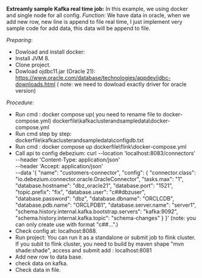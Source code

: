 **Extreamly sample Kafka real time job:**
In this example, we using docker and single node for all config.
_Function_:
   We have data in oracle, when we add new row, new line is append to file real time, I just implement very sample code for add data, this data will be append to file. 

_Preparing_:
+ Dowload and install docker:
+ Install JVM 8.
+ Clone project.
+ Dowload ojdbc11.jar (Oracle 21): https://www.oracle.com/database/technologies/appdev/jdbc-downloads.html ( note: we need to dowload exactly driver for oracle version)

_Procedure_:
+ Run cmd : docker compose up( you need to rename file to docker-compose.yml)
dockerfile\kafkaclusterandsampledata\docker-compose.yml
+ Run cmd step by step:
 dockerfile\kafkaclusterandsampledata\configdb.txt
+  Run cmd : docker compose up
dockerfile\flink\docker-compose.yml
+ Call api to config debezium: 
     curl --location 'localhost:8083/connectors' \
--header 'Content-Type: application/json' \
--header 'Accept: application/json' \
--data '{
    "name": "customers-connector",
    "config": {
        "connector.class": "io.debezium.connector.oracle.OracleConnector",
        "tasks.max": "1",
        "database.hostname": "dbz_oracle21",
        "database.port": "1521",
        "topic.prefix": "fix",
        "database.user": "c##dbzuser",
        "database.password": "dbz",
        "database.dbname": "ORCLCDB",
        "database.pdb.name": "ORCLPDB1",
        "database.server.name": "server1",
        "schema.history.internal.kafka.bootstrap.servers": "kafka:9092",
        "schema.history.internal.kafka.topic": "schema-changes"
    }
}' 
(note: you can only create use with format "c##...".)
+ Check config at: localhost:8088.
+ Run project: 
You can run it as a standalone or submit job to flink cluster. If you subit to flink cluster, you need to build by maven shape "mvn shade:shade", access and submit add : localhost:8081
+ Add new row to data base.
+ check data on kafka.
+ Check data in file.
 
